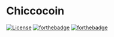# Chiccocoin

[![License](http://www.wtfpl.net/wp-content/uploads/2012/12/wtfpl-badge-4.png)](http://www.wtfpl.net)
[![forthebadge](http://forthebadge.com/badges/built-with-love.svg)](http://forthebadge.com) [![forthebadge](http://forthebadge.com/badges/contains-cat-gifs.svg)](http://forthebadge.com)